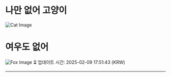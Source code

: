 
# 나만 없어 고양이

![Cat Image](https://cdn2.thecatapi.com/images/sg.jpg)

# 여우도 없어
![Fox Image](https://randomfox.ca/images/84.jpg)
⏳ 업데이트 시간: 2025-02-09 17:51:43 (KRW)

---
